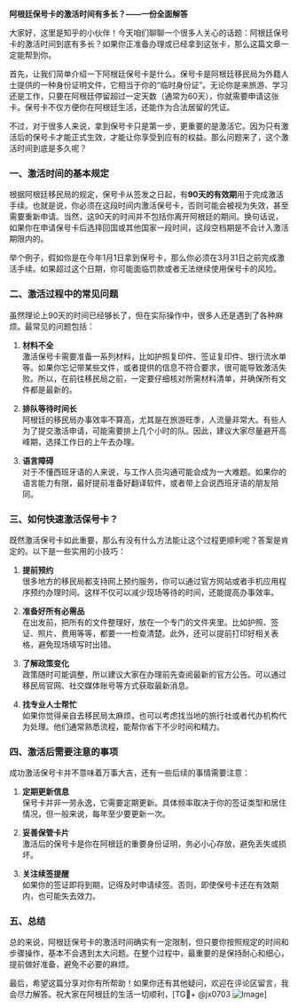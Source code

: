**阿根廷保号卡的激活时间有多长？——一份全面解答**

大家好，这里是知乎的小伙伴！今天咱们聊聊一个很多人关心的话题：阿根廷保号卡的激活时间到底有多长？如果你正准备办理或已经拿到这张卡，那么这篇文章一定能帮到你。

首先，让我们简单介绍一下阿根廷保号卡是什么。保号卡是阿根廷移民局为外籍人士提供的一种身份证明文件，它相当于你的“临时身份证”。无论你是来旅游、学习还是工作，只要在阿根廷停留超过一定天数（通常为60天），你就需要申请这张卡。保号卡不仅方便你在阿根廷生活，还能作为合法居留的凭证。

不过，对于很多人来说，拿到保号卡只是第一步，更重要的是激活它。因为只有激活后的保号卡才能正式生效，才能让你享受到应有的权益。那么问题来了，这个激活时间到底是多久呢？

### **一、激活时间的基本规定**
根据阿根廷移民局的规定，保号卡从签发之日起，有**90天的有效期**用于完成激活手续。也就是说，你必须在这段时间内激活保号卡，否则可能会被视为失效，甚至需要重新申请。当然，这90天的时间并不包括你离开阿根廷的期间。换句话说，如果你在申请保号卡后选择回国或其他国家一段时间，这段空档期是不会计入激活期限内的。

举个例子，假如你是在今年1月1日拿到保号卡，那么你必须在3月31日之前完成激活手续。如果超过这个日期，你可能面临罚款或者无法继续使用保号卡的风险。

### **二、激活过程中的常见问题**
虽然理论上90天的时间已经够长了，但在实际操作中，很多人还是遇到了各种麻烦。最常见的问题包括：

1. **材料不全**  
   激活保号卡需要准备一系列材料，比如护照复印件、签证复印件、银行流水单等。如果你忘记带某些文件，或者提供的信息不符合要求，很可能导致激活失败。所以，在前往移民局之前，一定要仔细核对所需材料清单，并确保所有文件都是最新的。

2. **排队等待时间长**  
   阿根廷的移民局办事效率不算高，尤其是在旅游旺季，人流量非常大。有些人为了提交激活申请，可能需要排上几个小时的队。因此，建议大家尽量避开高峰期，选择工作日的上午去办理。

3. **语言障碍**  
   对于不懂西班牙语的人来说，与工作人员沟通可能会成为一大难题。如果你的语言能力有限，最好提前准备好翻译软件，或者带上会说西班牙语的朋友陪同。

### **三、如何快速激活保号卡？**
既然激活保号卡如此重要，那么有没有什么方法能让这个过程更顺利呢？答案是肯定的。以下是一些实用的小技巧：

1. **提前预约**  
   很多地方的移民局都支持网上预约服务，你可以通过官方网站或者手机应用程序预约办理时间。这样不仅可以减少现场等待的时间，还能提高办事效率。

2. **准备好所有必需品**  
   在出发前，把所有的文件整理好，放在一个专门的文件夹里。比如护照、签证、照片、费用等等，都要一一检查清楚。此外，还可以提前打印好相关表格，避免现场填写时出错。

3. **了解政策变化**  
   政策随时可能调整，所以建议大家在办理前先查阅最新的官方公告。可以通过移民局官网、社交媒体账号等方式获取最新消息。

4. **找专业人士帮忙**  
   如果你觉得亲自去移民局太麻烦，也可以考虑找当地的旅行社或者代办机构代为处理。他们通常熟悉流程，能帮你省下不少时间和精力。

### **四、激活后需要注意的事项**
成功激活保号卡并不意味着万事大吉，还有一些后续的事情需要注意：

1. **定期更新信息**  
   保号卡并非一劳永逸，它需要定期更新。具体频率取决于你的签证类型和居住情况，但一般来说，每年至少要更新一次。

2. **妥善保管卡片**  
   激活后的保号卡是你在阿根廷的重要身份证明，务必小心存放，避免丢失或损坏。

3. **关注续签提醒**  
   如果你的签证即将到期，记得及时申请续签。否则，即使保号卡还在有效期内，也可能失去效力。

### **五、总结**
总的来说，阿根廷保号卡的激活时间确实有一定限制，但只要你按照规定的时间和步骤操作，基本不会遇到太大问题。在整个过程中，最重要的是保持耐心和细心，提前做好准备，避免不必要的麻烦。

最后，希望这篇分享对你有所帮助！如果你还有其他疑问，欢迎在评论区留言，我会尽力解答。祝大家在阿根廷的生活一切顺利，[TG💪+ @jx0703 ![Image](https://github.com/user-attachments/assets/dbca1d08-cadb-493c-b0ec-ad6f7a83f270)]